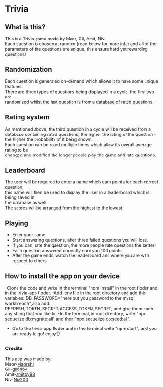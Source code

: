 # Trivia

## What is this?

This is a Trivia game made by Maor, Gil, Amit, Niv.\
Each question is chosen at random (read below for more info) and all of the parameters of the questions are unique, this ensure hard yet rewarding questions!

## Randomization

Each question is generated on-demand which allows it to have some unique features.\
There are three types of questions being displayed in a cycle, the first two are\
randomized whilst the last question is from a database of rated questions.

## Rating system

As mentioned above, the third question in a cycle will be received from a database containing rated questions, the higher the rating of the question - the higher the probability of it being shown. \
Each question can be rated multiple times which allow its overall average rating to be \
changed and modified the longer people play the game and rate questions.

## Leaderboard

The user will be required to enter a name which earn points for each correct question,\
this name will then be used to display the user in a leaderboard which is being saved in\
the database as well.\
The scores will be arranged from the highest to the lowest.

## Playing

- Enter your name
- Start answering questions, after three failed questions you will lose.
- If you can, rate the question, the more people rate questions the better!
- Each question answered correctly earn you 100 points.
- After the game ends, watch the leaderboard and where you are with respect to others

## How to install the app on your device

-Clone the code and write  in the terminal "npm install" in the root floder and in the trivia-app floder.
-Add .env file in the root dircetory and add this variables: DB_PASSWORD="here put you password to the mysql workbrench",also add: REFRESH_TOKEN_SECRET,ACCESS_TOKEN_SECRET, and give them each any string that you like to.
-In the terminal, in root directory, write:"npx sequelize db:migrate:all" and then:"npx sequelize db:seed:all".
- Go to the trivia-app floder and in the terminal write "npm start", and you are ready to go! enjoy👌

### Credits

This app was made by:\
Maor-[Maorshl](https://pages.github.com/Maorshl)\
Gil-[gil6464](https://pages.github.com/gil6464)\
Amit-[amitby98](https://pages.github.com/amitby98)\
Niv-[Niv200](https://pages.github.com/Niv200)
